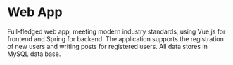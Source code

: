 # Web App
Full-fledged web app, meeting modern industry standards, using Vue.js for frontend and Spring for backend. The application supports the registration of new users and writing posts for registered users. All data stores in MySQL data base.
